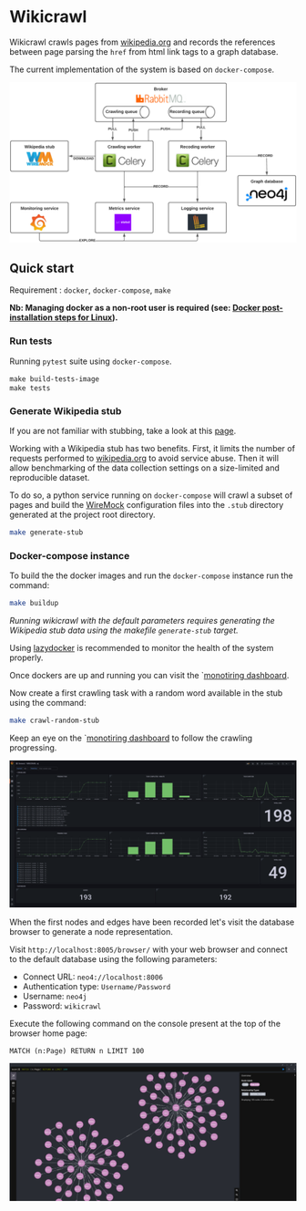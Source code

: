 # Wikicrawl

Wikicrawl crawls pages from [wikipedia.org](https://wikipedia.org) and records the references between page parsing the `href` from html link tags to a graph database.

The current implementation of the system is based on `docker-compose`.

<picture>
  <img alt="Shows an illustrated sun in light color mode and a moon with stars in dark color mode." src="./doc/images/overview.png" width="1000">
</picture>


## Quick start

Requirement : `docker`, `docker-compose`, `make` 

__Nb: Managing docker as a non-root user is required (see: [Docker post-installation steps for Linux](https://docs.docker.com/engine/install/linux-postinstall/)).__

### Run tests

Running `pytest` suite using  `docker-compose`.

```
make build-tests-image
make tests
```

### Generate Wikipedia stub

If you are not familiar with stubbing, take a look at this [page](https://en.wikipedia.org/wiki/Test_stub).

Working with a Wikipedia stub has two benefits. First, it limits the number of requests performed to [wikipedia.org](https://www.wikipedia.org/) to avoid service abuse.
Then it will allow benchmarking of the data collection settings on a size-limited and reproducible dataset.

To do so, a python service running on `docker-compose` will crawl a subset of pages and build the [WireMock](https://wiremock.org/) configuration files into the `.stub` directory generated at the project root directory.

```sh
make generate-stub
```

### Docker-compose instance

To build the the docker images and run the `docker-compose` instance run the command:

```sh
make buildup
``` 

_Running wikicrawl with the default parameters requires generating the Wikipedia stub data using the makefile `generate-stub` target._

Using [lazydocker](https://github.com/jesseduffield/lazydocker) is recommended to monitor the health of the system properly.

Once dockers are up and running you can visit the `[monotiring dashboard](http://localhost:8015/d/lERNI69nk/wikicrawl).

Now create a first crawling task with a random word available in the stub using the command: 

```sh
make crawl-random-stub
``` 

Keep an eye on the `[monotiring dashboard](http://localhost:8015/d/lERNI69nk/wikicrawl) to follow the crawling progressing. 

![monitoring dashboard screenshot](./doc/images/dashboard.png)

When the first nodes and edges have been recorded let's visit the database browser to generate a node representation.

Visit `http://localhost:8005/browser/` with your web browser and connect to the default database using the following parameters:
- Connect URL: `neo4://localhost:8006`
- Authentication type: `Username/Password`
- Username: `neo4j`
- Password: `wikicrawl`

Execute the following command on the console present at the top of the browser home page: 

```
MATCH (n:Page) RETURN n LIMIT 100
```

![neo4j screenshot](./doc/images/neo4j.png)
